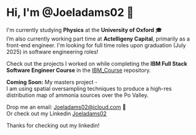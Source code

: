 <!DOCTYPE html>
<html>

<body>
  <div class="container">
    <h1>Hi, I'm <span class="highlight">@Joeladams02</span> 👋</h1>
    <p>
      I'm currently studying <b>Physics</b> at the <b>University of Oxford</b> 🎓<br>
      I’m also currently working part time at <b>Actelligeny Capital</b>, primarily as a front-end engineer.
      I'm looking for full time roles upon graduation (July 2025) in software engineering roles!
    </p>
    <p>
      Check out the projects I worked on while completing the <b>IBM Full Stack Software Engineer Course</b> in the 
      <a href="https://github.com/Joeladams02/IBM_Course" target="_blank">IBM_Course</a> repository.
    </p>
    <p>
      <b>Coming Soon:</b> My masters project - <br>
      I am using spatial oversampling techniques to produce a high-res distribution map of ammonia sources over the Po Valley.
    </p>
    <p>
      Drop me an email: 
      <a href="mailto:Joeladams02@icloud.com">Joeladams02@icloud.com</a> 📧 <br>
      Or check out my Linkedin <a href="in/joel-adams-384a001b1"> Joeladams02 </a>
    </p>
  </div>
</body>
<footer>
  <p> Thanks for checking out my linkedin!</p>
</footer>
</html>
